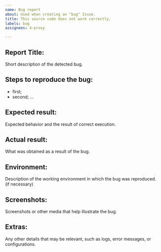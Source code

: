```yaml
---
name: Bug report
about: Used when creating an "bug" Issue.
title: This source code does not work correctly.
labels: bug
assignees: 4-proxy

---
```


## Report Title:
Short description of the detected bug.

## Steps to reproduce the bug:
- first;
- second;
...

## Expected result:
Expected behavior and the result of correct execution.

## Actual result:
What was obtained as a result of the bug.

## Environment:
Description of the working environment in which the bug was reproduced. (if necessary)

## Screenshots:
Screenshots or other media that help illustrate the bug.

## Extras:
Any other details that may be relevant, such as logs, error messages, or configurations.
